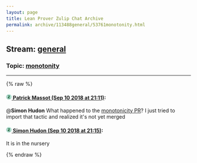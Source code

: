 ```yaml
---
layout: page
title: Lean Prover Zulip Chat Archive 
permalink: archive/113488general/53761monotonity.html
---
```


## Stream: [general](index.html)
### Topic: [monotonity](53761monotonity.html)

---


{% raw %}
#### [![Click to go to Zulip](../../assets/img/zulip2.png) Patrick Massot (Sep 10 2018 at 21:11)](https://leanprover.zulipchat.com/#narrow/stream/113488-general/topic/monotonity/near/133682679):
@**Simon Hudon** What happened to the [monotonicity PR](https://github.com/leanprover/mathlib/pull/85)? I just tried to import that tactic and realized it's not yet merged

#### [![Click to go to Zulip](../../assets/img/zulip2.png) Simon Hudon (Sep 10 2018 at 21:15)](https://leanprover.zulipchat.com/#narrow/stream/113488-general/topic/monotonity/near/133682909):
It is in the nursery


{% endraw %}
